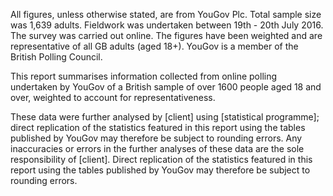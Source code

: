 All figures, unless otherwise stated, are from YouGov Plc.  Total sample size was 1,639 adults. Fieldwork was undertaken between 19th - 20th July 2016.  The survey was carried out online. The figures have been weighted and are representative of all GB adults (aged 18+). YouGov is a member of the British Polling Council.
 
This report summarises information collected from online polling undertaken by YouGov of a British sample of over 1600 people aged 18 and over, weighted to account for representativeness.
 
These data were further analysed by [client] using [statistical programme]; direct replication of the statistics featured in this report using the tables published by YouGov may therefore be subject to rounding errors. Any inaccuracies or errors in the further analyses of these data are the sole responsibility of [client]. Direct replication of the statistics featured in this report using the tables published by YouGov may therefore be subject to rounding errors.